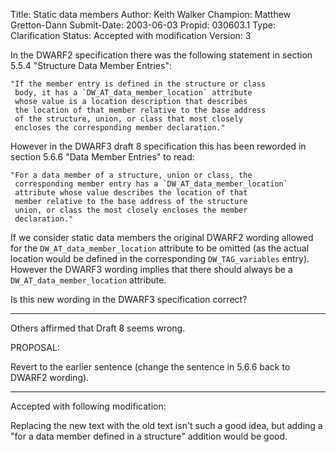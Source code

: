 Title:       Static data members
Author:      Keith Walker
Champion:    Matthew Gretton-Dann
Submit-Date: 2003-06-03
Propid:      030603.1
Type:        Clarification
Status:      Accepted with modification
Version:     3

In the DWARF2 specification there was the following statement in section 
5.5.4 "Structure Data Member Entries":

    "If the member entry is defined in the structure or class
     body, it has a `DW_AT_data_member_location` attribute
     whose value is a location description that describes
     the location of that member relative to the base address
     of the structure, union, or class that most closely
     encloses the corresponding member declaration."

However in the DWARF3 draft 8 specification this has been reworded in 
section 5.6.6 "Data Member Entries" to read:

    "For a data member of a structure, union or class, the
     corresponding member entry has a `DW_AT_data_member_location`
     attribute whose value describes the location of that
     member relative to the base address of the structure
     union, or class the most closely encloses the member
     declaration."



If we consider static data members the original DWARF2 wording allowed for 
the `DW_AT_data_member_location` attribute to be omitted (as the actual 
location would be defined in the corresponding `DW_TAG_variables` 
entry).      However the DWARF3 wording implies that there should always be 
a `DW_AT_data_member_location` attribute.

Is this new wording in the DWARF3 specification correct?


---------------------------
Others affirmed that Draft 8 seems wrong.


PROPOSAL:

Revert to the earlier sentence (change the sentence in 5.6.6
back to DWARF2 wording).

-------------------------------------------------------------

Accepted with following modification:

Replacing the new text with the old text isn't such a good idea,
but adding a "for a data member defined in a structure" addition
would be good. 

